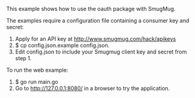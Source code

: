 This example shows how to use the oauth package with SmugMug.

The examples require a configuration file containing a consumer key and secret:

1. Apply for an API key at http://www.smugmug.com/hack/apikeys
2. $ cp config.json.example config.json.
3. Edit config.json to include your Smugmug client key and secret from step 1.


To run the web example:

1. $ go run main.go
2. Go to http://127.0.0.1:8080/ in a browser to try the application.
